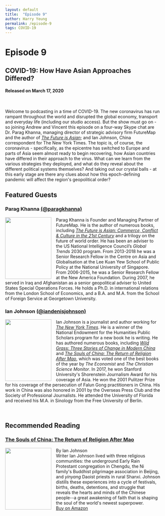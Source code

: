 ```yaml
---
layout: default
title:  "Episode 9"
author: Harry Yeung
permalink: /episode-9
tags: COVID-19
---
```

<head>
  <meta name="twitter:card" content="summary" />
  <meta name="twitter:site" content="@AsiaMattersPod" />
  <meta name="twitter:title" content="Episode 9 | COVID-19: How Have Asian Approaches Differed?" />
  <meta name="twitter:description" content="Welcome to podcasting in a time of COVID-19. The new coronavirus has run rampant throughout the world and disrupted the global economy, transport and everyday life (including our studio access). But the show must go on - so joining Andrew and Vincent this episode on a four-way Skype chat are Dr. Parag Khanna" />
  <meta name="twitter:image" content="https://user-images.githubusercontent.com/67763587/97117453-1b73b880-16c1-11eb-8dfb-30e8781bf66c.png" />
</head>

# Episode 9
## COVID-19: How Have Asian Approaches Differed?
#### Released on March 17, 2020

<div id="buzzsprout-player-3037882"></div>
<script src="https://www.buzzsprout.com/699187/3037882-covid-19-how-have-asian-approaches-differed.js?container_id=buzzsprout-player-3037882&player=small" type="text/javascript" charset="utf-8"></script>
<br>

Welcome to podcasting in a time of COVID-19. The new coronavirus has run rampant throughout the world and disrupted the global economy, transport and everyday life (including our studio access). But the show must go on - so joining Andrew and Vincent this episode on a four-way Skype chat are Dr. Parag Khanna, managing director of strategic advisory firm FutureMap and the author of [*The Future is Asian*](https://www.amazon.com/gp/product/150119626X/ref=as_li_tl?ie=UTF8&camp=1789&creative=9325&creativeASIN=150119626X&linkCode=as2&tag=asiamatterspo-20&linkId=52f5b7bf0a8f4d9d3c7c9267706d32ee); and Ian Johnson, China correspondent for The New York Times. The topic is, of course, the coronavirus - specifically, as the epicentre has switched to Europe and parts of Asia seem almost ready to begin recovering, how Asian countries have differed in their approach to the virus. What can we learn from the various strategies they deployed, and what do they reveal about the different political systems themselves? And taking out our crystal balls - at this early stage are there any clues about how this epoch-defining pandemic will affect the region's geopolitical order?

## Featured Guests

### Parag Khanna [(@paragkhanna)](https://twitter.com/paragkhanna)

<img src="https://user-images.githubusercontent.com/67763587/89873606-9243ef80-db6f-11ea-94e8-08f33f601696.png"
  style="width:150px;height:200px;margin-right:15px;"
  align="left" />
  <p>Parag Khanna is Founder and Managing Partner of FutureMap. He is the author of numerous books, including <a href="https://www.amazon.com/gp/product/150119626X/ref=as_li_tl?ie=UTF8&camp=1789&creative=9325&creativeASIN=150119626X&linkCode=as2&tag=asiamatterspo-20&linkId=52f5b7bf0a8f4d9d3c7c9267706d32ee"><i>The Future is Asian: Commerce, Conflict & Culture in the 21st Century</i></a> and a trilogy on the future of world order. He has been an adviser to the US National Intelligence Council’s <i>Global Trends</i> 2030 program. From 2013-2018 he was a Senior Research Fellow in the Centre on Asia and Globalisation at the Lee Kuan Yew School of Public Policy at the National University of Singapore. From 2006-2015, he was a Senior Research Fellow at the New America Foundation. During 2007, he served in Iraq and Afghanistan as a senior geopolitical adviser to United States Special Operations Forces. He holds a Ph.D. in international relations from the London School of Economics, and a B.A. and M.A. from the School of Foreign Service at Georgetown University.</p>

### Ian Johnson [(@iandenisjohnson)](https://twitter.com/iandenisjohnson)

<img src="https://user-images.githubusercontent.com/67763587/89875260-e64fd380-db71-11ea-8584-e6241c03e193.png"
  style="width:150px;height:200px;margin-right:15px;"
  align="left" />
  <p>Ian Johnson is a journalist and author working for <a href="https://www.nytimes.com/by/ian-johnson"><i>The New York Times</i></a>. He is a winner of the National Endowment for the Humanities Public Scholars program for a new book he is writing. He has authored numerous books, including <a href="https://www.amazon.com/gp/product/0375719199/ref=as_li_tl?ie=UTF8&camp=1789&creative=9325&creativeASIN=0375719199&linkCode=as2&tag=asiamatterspo-20&linkId=7f7adb72c6752b933b93046fdf37fb7c"><i>Wild Grass: Three Stories of Change in Modern China</i></a> and <a href="https://www.amazon.com/gp/product/0804173397/ref=as_li_tl?ie=UTF8&camp=1789&creative=9325&creativeASIN=0804173397&linkCode=as2&tag=asiamatterspo-20&linkId=afd229f80b1268a719444a0b719c2df7"><i>The Souls of China: The Return of Religion After Mao</i></a>, which was voted one of the best books of the year by <i>The Economist</i> and <i>The Christian Science Monitor</i>. In 2017, he won Stanford University's Shorenstein Journalism Award for his coverage of Asia. He won the 2001 Pulitzer Prize for his coverage of the persecution of Falun Gong practitioners in China. His work in China was also honored in 2001 by the Overseas Press Club and the Society of Professional Journalists. He attended the University of Florida and received his M.A. in Sinology from the Free University of Berlin.</p>

<br>

## Recommended Reading

### [The Souls of China: The Return of Religion After Mao](https://www.amazon.com/gp/product/0804173397/ref=as_li_tl?ie=UTF8&camp=1789&creative=9325&creativeASIN=0804173397&linkCode=as2&tag=asiamatterspo-20&linkId=e776aa209f76e78bd5fe02a4bfa934b8)

<img src="https://user-images.githubusercontent.com/67763587/95518587-397ab280-0978-11eb-88f6-a14235925721.png"
  style="width:150px;height:200px;margin-right:15px;"
  align="left" />
  <p>By Ian Johnson
  <br>Writer Ian Johnson lived with three religious communities: the underground Early Rain Protestant congregation in Chengdu, the Ni family's Buddhist pilgrimage association in Beijing, and <i>yinyang</i> Daoist priests in rural Shanxi. Johnson distills these experiences into a cycle of festivals, births, deaths, detentions, and struggle that reveals the hearts and minds of the Chinese people--a great awakening of faith that is shaping the soul of the world's newest superpower.
  <br><a href="https://www.amazon.com/gp/product/0804173397/ref=as_li_tl?ie=UTF8&camp=1789&creative=9325&creativeASIN=0804173397&linkCode=as2&tag=asiamatterspo-20&linkId=e776aa209f76e78bd5fe02a4bfa934b8">Buy on Amazon</a></p>
